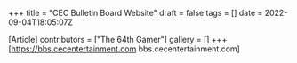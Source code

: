 +++
title = "CEC Bulletin Board Website"
draft = false
tags = []
date = 2022-09-04T18:05:07Z

[Article]
contributors = ["The 64th Gamer"]
gallery = []
+++
[https://bbs.cecentertainment.com bbs.cecentertainment.com]